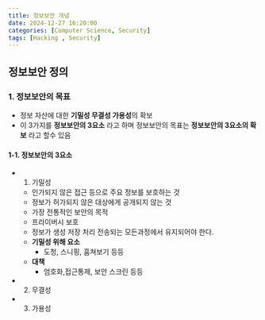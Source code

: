 ```yaml
---
title: 정보보안 개념
date: 2024-12-27 16:20:00
categories: [Computer Science, Security]
tags: [Hacking , Security]
---
```

## 정보보안 정의 
### 1. 정보보안의 목표 
-  정보 자산에 대한 **기밀성 무결성 가용성**의 확보
- 이 3가지를 **정보보안의 3요소** 라고 하며 정보보안의 목표는 **정보보안의 3요소의 확보** 라고 할수 있음
#### 1-1. 정보보안의 3요소
- 1. 기밀성
    -  인가되지 않은 접근 등으로 주요 정보를 보호하는 것
    - 정보가 허가되지 않은 대상에게 공개되지 않는 것 
    - 가장 전통적인 보안의 목적
    - 프라이버시 보호
    - 정보가 생성 저장 처리 전송되는 모든과정에서 유지되어야 한다. 
    - **기밀성 위해 요소**
        - 도청, 스니핑, 훔쳐보기 등등
    - **대책**
        - 엄호화,접근통제, 보안 스크린 등등
- 2. 무결성
    
- 3. 가용성